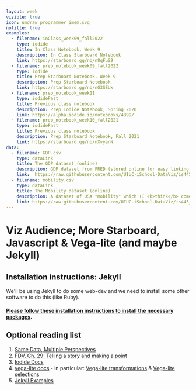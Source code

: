 ```yaml
---
layout: week
visible: true
icon: undraw_programmer_imem.svg
notitle: true
examples:
  - filename: inClass_week09_fall2022
    type: iodide
    title: In Class Notebook, Week 9
    description: In Class Starboard Notebook
    link: https://starboard.gg/nb/n8qFuS9
  - filename: prep_notebook_week09_fall2022
    type: iodide
    title: Prep Starboard Notebook, Week 9
    description: Prep Starboard Notebook
    link: https://starboard.gg/nb/nG3SEUx
  - filename: prep_notebook_week11
    type: iodidePast
    title: Previous class notebook
    description: Prep Iodide Notebook, Spring 2020
    link: https://alpha.iodide.io/notebooks/4399/
  - filename: prep_notebook_week10_fall2021
    type: iodidePast
    title: Previous class notebook
    description: Prep Starboard Notebook, Fall 2021
    link: https://starboard.gg/nb/nXvyanN
data:
  - filename: GDP.csv
    type: dataLink
    title: The GDP dataset (online)
    description: GDP dataset from FRED (stored online for easy linking in Starboard)
    link:  https://raw.githubusercontent.com/UIUC-iSchool-DataViz/is445_bcubcg_fall2022/main/data/GDP.csv
  - filename: mobility.csv
    type: dataLink
    title: The Mobility dataset (online)
    description: A dataset of USA "mobility" which (I <b>think</b> comes from a <a href="https://www.census.gov/library/working-papers/2018/adrm/CES-WP-18-40R.html">a large census study from 1989-2015</a>) and is collected in several places <a href="http://www.stat.cmu.edu/~cshalizi/uADA/15/hw/01/mobility.csv">including right here</a>.  Here "mobility" is refering to how easy it is for a person to move up in economic status (<a href="http://www.stat.cmu.edu/~cshalizi/uADA/15/hw/01/hw-01.pdf">more info can be found here</a>) based on factors like parental income, location, race, etc.
    link: https://raw.githubusercontent.com/UIUC-iSchool-DataViz/is445_bcubcg_fall2022/main/data/mobility.csv
---
```


# Viz Audience; More Starboard, Javascript & Vega-lite (and maybe Jekyll)


## Installation instructions: Jekyll

We'll be using Jekyll to do some web-dev and we need to install some other software to do this (like Ruby). 

#### [Please follow these installation instructions to install the necessary packages](installation_instructions_week11).


## Optional reading list

 1. <a href="https://medium.com/multiple-views-visualization-research-explained/same-data-multiple-perspectives-curse-of-knowledge-in-visual-data-communication-d827c381f936">Same Data, Multiple Perspectives</a> 
 2. <a href="https://serialmentor.com/dataviz/telling-a-story.html">FDV, Ch. 29: Telling a story and making a point</a> 
 3. <a href="https://alpha.iodide.io/">Iodide Docs</a> 
 4. <a href="https://vega.github.io/vega-lite/docs/">vega-lite docs</a> - in particular: <a href="https://vega.github.io/vega-lite/docs/transform.html">Vega-lite transformations</a> & <a href="https://vega.github.io/vega-lite/docs/selection.html">Vega-lite selections</a> 
 5. <a href="https://jekyllrb.com/showcase/"> Jekyll Examples</a>


